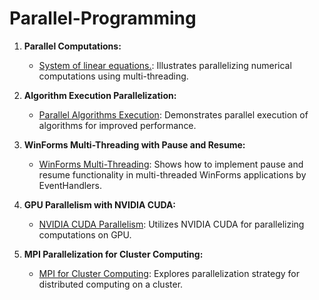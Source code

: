 # Parallel-Programming

1. **Parallel Computations:**
   - [System of linear equations.](/SLAR): Illustrates parallelizing numerical computations using multi-threading.

2. **Algorithm Execution Parallelization:**
   - [Parallel Algorithms Execution](/Algorithms): Demonstrates parallel execution of algorithms for improved performance.

3. **WinForms Multi-Threading with Pause and Resume:**
   - [WinForms Multi-Threading](/Parallel-Programming/WinForms): Shows how to implement pause and resume functionality in multi-threaded WinForms applications by EventHandlers.

4. **GPU Parallelism with NVIDIA CUDA:**
   - [NVIDIA CUDA Parallelism](/Parallel-Programming/CUDA): Utilizes NVIDIA CUDA for parallelizing computations on GPU.

5. **MPI Parallelization for Cluster Computing:**
   - [MPI for Cluster Computing](/Parallel-Programming/MPI-Claster): Explores parallelization strategy for distributed computing on a cluster.
